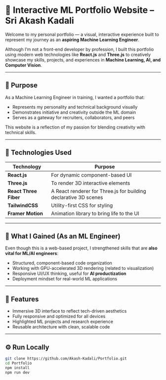 # 🌌 Interactive ML Portfolio Website – Sri Akash Kadali

Welcome to my personal portfolio — a visual, interactive experience built to represent my journey as an **aspiring Machine Learning Engineer**.

Although I’m not a front-end developer by profession, I built this portfolio using modern web technologies like **React.js** and **Three.js** to creatively showcase my skills, projects, and experiences in **Machine Learning, AI, and Computer Vision**.

---

## 🎯 Purpose

As a Machine Learning Engineer in training, I wanted a portfolio that:
- Represents my personality and technical background visually
- Demonstrates initiative and creativity outside the ML domain
- Serves as a gateway for recruiters, collaborators, and peers

This website is a reflection of my passion for blending creativity with technical skills.

---

## 🔧 Technologies Used

| Technology            | Purpose                                                                 |
|------------------------|-------------------------------------------------------------------------|
| **React.js**            | For dynamic component-based UI                                          |
| **Three.js**            | To render 3D interactive elements                                        |
| **React Three Fiber**   | A React renderer for Three.js for building declarative 3D scenes        |
| **TailwindCSS**         | Utility-first CSS for styling                                           |
| **Framer Motion**       | Animation library to bring life to the UI                              |

---

## 🧠 What I Gained (As an ML Engineer)

Even though this is a web-based project, I strengthened skills that are **also vital for ML/AI engineers**:
- Structured, component-based code organization
- Working with GPU-accelerated 3D rendering (related to visualization)
- Responsive UI/UX thinking, useful for **AI productization**
- Deployment mindset for real-world ML applications

---

## 🚀 Features

- Immersive 3D interface to reflect tech-driven aesthetics
- Fully responsive and optimized for all devices
- Highlighted ML projects and research experience
- Reusable architecture with clean, scalable code

---

## ⚙️ Run Locally

```bash
git clone https://github.com/Akash-Kadali/Portfolio.git
cd Portfolio
npm install
npm run dev
